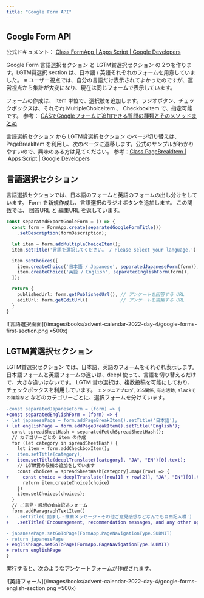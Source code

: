 ```yaml
---
title: "Google Form API"
---
```


## Google Form API

公式ドキュメント： [Class FormApp | Apps Script | Google Developers](https://developers.google.com/apps-script/reference/forms/form-app)

Google Form 言語選択セクション と LGTM賞選択セクション の 2つを作ります。LGTM賞選択 section は、日本語 / 英語それぞれのフォームを用意していました。
※ ユーザー視点では、自分の言語だけ表示されてよかったのですが、運営視点から集計が大変になり、現在は同じフォームで表示しています。

フォームの作成は、 Item 単位で、選択肢を追加します。ラジオボタン、チェックボックスは、それぞれ MultipleChoiceItem 、 CheckboxItem で、指定可能です。
参考： [GASでGoogleフォームに追加できる質問の種類とそのメソッドまとめ](https://tonari-it.com/gas-form-add-items/)

言語選択セクション から LGTM賞選択セクション のページ切り替えは、 PageBreakItem を利用し、次のページに遷移します。公式のサンプルがわかりやすいので、興味のある方は見てください。
参考：[Class PageBreakItem | Apps Script | Google Developers](https://developers.google.com/apps-script/reference/forms/page-break-item)

## 言語選択セクション

言語選択セクションでは、日本語のフォームと英語のフォームの出し分けをしています。
Form を新規作成し、言語選択のラジオボタンを追加します。
この関数では、 回答URL と 編集URL を返しています。

```js:google_form.ts
const separatedExportGooleForm = () => {
  const form = FormApp.create(separatedGoogleFormTitle())
    .setDescription(formDescription);

  let item = form.addMultipleChoiceItem();
  item.setTitle('言語を選択してください。 / Please select your language.')

  item.setChoices([
    item.createChoice('日本語 / Japanese', separatedJapaneseForm(form)),
    item.createChoice('英語 / English', separatedEnglishForm(form)),
  ]);

  return {
    publishedUrl: form.getPublishedUrl(), // アンケートを回答する URL
    editUrl: form.getEditUrl()            // アンケートを編集する URL
  }
}
```

![言語選択画面](/images/books/advent-calendar-2022-day-4/google-forms-first-section.png =500x)

## LGTM賞選択セクション

LGTM賞選択セクション では、日本語、英語のフォームをそれぞれ表示します。
日本語フォームと英語フォームの違いは、deepl 使って、言語を切り替えるだけで、大きな違いはないです。
LGTM 賞の選択は、複数投稿を可能にしており、チェックボックスを利用しています。
`エンジニアブログ`, `OSS関係`, `有志活動`, `slackでの議論など` などのカテゴリーごとに、選択フォームを分けています。

```diff js:google_form.ts
-const separatedJapaneseForm = (form) => {
+const separatedEnglishForm = (form) => {
- let japanesePage = form.addPageBreakItem().setTitle('日本語');
+ let englishPage = form.addPageBreakItem().setTitle('English');
  const spreadSheetHash = separatedFetchSpreadSheetHash();
  // カテゴリーごとの item の作成
  for (let category in spreadSheetHash) {
    let item = form.addCheckboxItem();
-   item.setTitle(category);
+   item.setTitle(deeplTranslate([category], "JA", "EN")[0].text);
    // LGTM賞の候補の追加をしています
    const choices = spreadSheetHash[category].map((row) => {
+     const choice = deeplTranslate([row[1] + row[2]], "JA", "EN")[0].text
      return item.createChoice(choice)
    })
    item.setChoices(choices);
  }
  // ご意見・感想の自由記述フォーム
  form.addParagraphTextItem()
-   .setTitle('励まし・推薦メッセージ・その他ご意見感想などなんでも自由記入欄')
+   .setTitle('Encouragement, recommendation messages, and any other opinions and impressions you may have.')

- japanesePage.setGoToPage(FormApp.PageNavigationType.SUBMIT)
- return japanesePage
+ englishPage.setGoToPage(FormApp.PageNavigationType.SUBMIT)
+ return englishPage
}
```

実行すると、次のようなアンケートフォームが作成されます。

![英語フォーム](/images/books/advent-calendar-2022-day-4/google-forms-english-section.png =500x)
